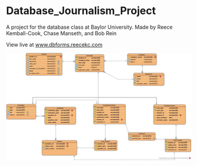 # Database_Journalism_Project
A project for the database class at Baylor University.
Made by Reece Kemball-Cook, Chase Manseth, and Bob Rein

View live at www.dbforms.reecekc.com

![alt text](https://github.com/ReeceKC1/Database_Journalism_Project/blob/master/Entity-Relationship_Diagram.jpg?raw=true)